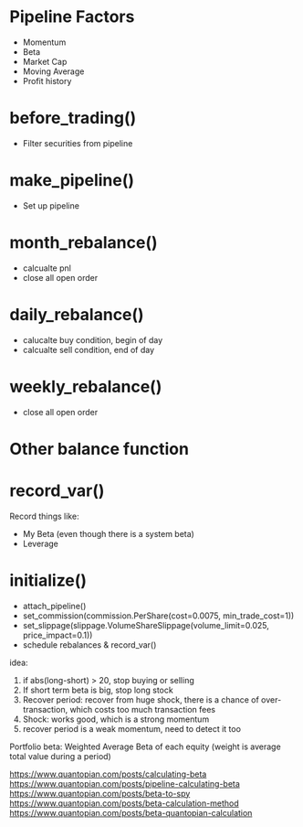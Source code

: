 # Pipeline Factors
- Momentum
- Beta
- Market Cap
- Moving Average
- Profit history

# before_trading()
- Filter securities from pipeline

# make_pipeline()
- Set up pipeline

# month_rebalance()
- calcualte pnl
- close all open order 

# daily_rebalance()
- calucalte buy condition, begin of day
- calcualte sell condition, end of day

# weekly_rebalance()
- close all open order 

# Other balance function

# record_var()
Record things like:
- My Beta (even though there is a system beta)
- Leverage

# initialize()
- attach_pipeline()
- set_commission(commission.PerShare(cost=0.0075, min_trade_cost=1))
- set_slippage(slippage.VolumeShareSlippage(volume_limit=0.025, price_impact=0.1))
- schedule rebalances & record_var()


idea:
1. if abs(long-short) > 20, stop buying or selling
2. If short term beta is big, stop long stock
3. Recover period: recover from huge shock, there is a chance of over-transaction, which costs too much transaction fees
4. Shock: works good, which is a strong momentum
5. recover period is a weak momentum, need to detect it too

Portfolio beta: Weighted Average Beta of each equity (weight is average total value during a period)


https://www.quantopian.com/posts/calculating-beta
https://www.quantopian.com/posts/pipeline-calculating-beta
https://www.quantopian.com/posts/beta-to-spy
https://www.quantopian.com/posts/beta-calculation-method
https://www.quantopian.com/posts/beta-quantopian-calculation